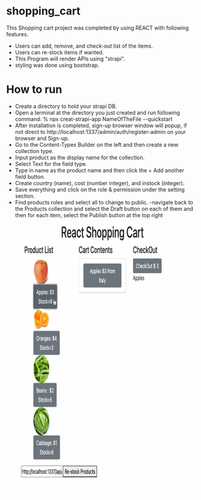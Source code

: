 # shopping_cart
This Shopping cart project was completed by using REACT with following features.
- Users can add, remove, and check-out list of the items.
- Users can re-stock items if wanted.
- This Program will render APIs using "strapi". 
- styling was done using bootstrap.

# How to run
- Create a directory to hold your strapi DB.
- Open a terminal at the directory you just created and run following command:
% npx creat-strapi-app NameOfTheFile --quickstart
- After installation is completed, sign-up browser window will popup,
if not direct to http://localhost:1337/admin/auth/register-admin on your browser and Sign-up.
- Go to the Content-Types Builder on the left and then create a new collection type.
- Input product as the display name for the collection.
- Select Text for the field type.
- Type in name as the product name and then click the + Add another field button.
- Create country (name), cost (number integer), and instock (integer).
- Save everything and click on the role & permission under the setting section.
- Find products roles and select all to change to public.
-navigate back to the Products collection and select the Draft button on each of them and then for each item, select the Publish button at the top right


<img src='cart.gif' width='720' height='720'>

